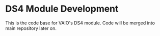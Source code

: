 # DS4 Module Development

This is the code base for VAIO's DS4 module. Code will be merged into main repository later on.